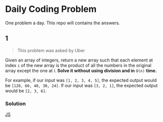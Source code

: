 # Daily Coding Problem
One problem a day.
This repo will contains the answers.

## 1
> This problem was asked by Uber

Given an array of integers, return a new array such that each element at index ``i`` of the new array is the product of all the numbers in the original array except the one at *i*. **Solve it without using division and in** `O(n)` **time.**

For example, if our input was `[1, 2, 3, 4, 5]`, the expected output would be `[120, 60, 40, 30, 24]`. If our input was `[3, 2, 1]`, the expected output would be `[2, 3, 6]`.

### Solution

[JS](pb1/answer.js)
